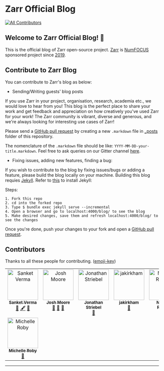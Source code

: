 # Zarr Official Blog
<!-- ALL-CONTRIBUTORS-BADGE:START - Do not remove or modify this section -->
[![All Contributors](https://img.shields.io/badge/all_contributors-8-orange.svg?style=flat-square)](#contributors-)
<!-- ALL-CONTRIBUTORS-BADGE:END -->

## Welcome to Zarr Official Blog! 🚀

This is the official blog of Zarr open-source project. [Zarr](https://zarr.dev)
is [NumFOCUS](https://numfocus.org/project/zarr) sponsored project since [2019](https://numfocus.org/project/zarr).

## Contribute to Zarr Blog

You can contribute to Zarr's blog as below:

- Sending/Writing guests' blog posts

If you use Zarr in your project, organisation, research, academia etc., we would
love to hear from you! This blog is the perfect place to share your work and
get feedback and appreciation on how creatively you've used Zarr for your work!
The Zarr community is vibrant, diverse and generous, and we're always looking
for interesting use cases of Zarr!

Please send a [GitHub pull request](https://docs.github.com/en/pull-requests/collaborating-with-pull-requests/proposing-changes-to-your-work-with-pull-requests/creating-a-pull-request)
by creating a new `.markdown` file in [_posts](https://github.com/zarr-developers/blog/tree/main/_posts)
folder of this repository.

The nomenclature of the `.markdown` file should be like:
`YYYY-MM-DD-your-title.markdown`. Feel free to ask queries on our Gitter
channel [here](https://gitter.im/zarr-developers/community).

- Fixing issues, adding new features, finding a bug:

If you wish to contribute to the blog by fixing issues/bugs or adding a feature,
please build the blog locally on your machine. Building this blog requies
[Jekyll](http://jekyllrb.com/). Refer to [this](https://jekyllrb.com/docs/) to
install Jekyll:

Steps:

``` 
1. Fork this repo
2. cd into the forked repo
3. Type $ bundle exec jekyll serve --incremental
4. Open a browser and go to localhost:4000/blog/ to see the blog
5. Make desired changes, save them and refresh localhost:4000/blog/ to see the changes
```

Once you're done, push your changes to your fork and open a [GitHub pull
request](https://docs.github.com/en/pull-requests/collaborating-with-pull-requests/proposing-changes-to-your-work-with-pull-requests/creating-a-pull-request).

## Contributors

Thanks to all these people for contributing. ([emoji-key](https://allcontributors.org/docs/en/emoji-key))
<!-- ALL-CONTRIBUTORS-LIST:START - Do not remove or modify this section -->
<!-- prettier-ignore-start -->
<!-- markdownlint-disable -->
<table>
  <tbody>
    <tr>
      <td align="center" valign="top" width="14.28%"><a href="https://sanketverma.me"><img src="https://avatars.githubusercontent.com/u/20305658?v=4?s=100" width="100px;" alt="Sanket Verma"/><br /><sub><b>Sanket Verma</b></sub></a><br /><a href="#blog-MSanKeys963" title="Blogposts">📝</a> <a href="#content-MSanKeys963" title="Content">🖋</a> <a href="#maintenance-MSanKeys963" title="Maintenance">🚧</a></td>
      <td align="center" valign="top" width="14.28%"><a href="http://joshmoore.github.io"><img src="https://avatars.githubusercontent.com/u/88113?v=4?s=100" width="100px;" alt="Josh Moore"/><br /><sub><b>Josh Moore</b></sub></a><br /><a href="#ideas-joshmoore" title="Ideas, Planning, & Feedback">🤔</a> <a href="#maintenance-joshmoore" title="Maintenance">🚧</a> <a href="https://github.com/zarr-developers/blog/pulls?q=is%3Apr+reviewed-by%3Ajoshmoore" title="Reviewed Pull Requests">👀</a></td>
      <td align="center" valign="top" width="14.28%"><a href="https://jonathanstriebel.de"><img src="https://avatars.githubusercontent.com/u/7216331?v=4?s=100" width="100px;" alt="Jonathan Striebel"/><br /><sub><b>Jonathan Striebel</b></sub></a><br /><a href="#blog-jstriebel" title="Blogposts">📝</a></td>
      <td align="center" valign="top" width="14.28%"><a href="https://github.com/jakirkham"><img src="https://avatars.githubusercontent.com/u/3019665?v=4?s=100" width="100px;" alt="jakirkham"/><br /><sub><b>jakirkham</b></sub></a><br /><a href="#maintenance-jakirkham" title="Maintenance">🚧</a></td>
      <td align="center" valign="top" width="14.28%"><a href="http://normanrz.com/"><img src="https://avatars.githubusercontent.com/u/335438?v=4?s=100" width="100px;" alt="Norman Rzepka"/><br /><sub><b>Norman Rzepka</b></sub></a><br /><a href="https://github.com/zarr-developers/blog/pulls?q=is%3Apr+reviewed-by%3Anormanrz" title="Reviewed Pull Requests">👀</a></td>
      <td align="center" valign="top" width="14.28%"><a href="https://www.glencoesoftware.com/"><img src="https://avatars.githubusercontent.com/u/487082?v=4?s=100" width="100px;" alt="Chris Allan"/><br /><sub><b>Chris Allan</b></sub></a><br /><a href="https://github.com/zarr-developers/blog/pulls?q=is%3Apr+reviewed-by%3Achris-allan" title="Reviewed Pull Requests">👀</a></td>
      <td align="center" valign="top" width="14.28%"><a href="https://github.com/d-v-b"><img src="https://avatars.githubusercontent.com/u/3805136?v=4?s=100" width="100px;" alt="Davis Bennett"/><br /><sub><b>Davis Bennett</b></sub></a><br /><a href="https://github.com/zarr-developers/blog/pulls?q=is%3Apr+reviewed-by%3Ad-v-b" title="Reviewed Pull Requests">👀</a></td>
    </tr>
    <tr>
      <td align="center" valign="top" width="14.28%"><a href="https://github.com/PowerChell"><img src="https://avatars.githubusercontent.com/u/42818395?v=4?s=100" width="100px;" alt="Michelle Roby"/><br /><sub><b>Michelle Roby</b></sub></a><br /><a href="#blog-PowerChell" title="Blogposts">📝</a></td>
    </tr>
  </tbody>
</table>

<!-- markdownlint-restore -->
<!-- prettier-ignore-end -->

<!-- ALL-CONTRIBUTORS-LIST:END -->

<!-- ALL-CONTRIBUTORS-LIST:START - Do not remove or modify this section -->
<!-- prettier-ignore-start -->
<!-- markdownlint-disable -->

<!-- markdownlint-restore -->
<!-- prettier-ignore-end -->

<!-- ALL-CONTRIBUTORS-LIST:END -->

---

